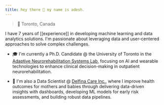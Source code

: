 ```yaml
---
title: hey there 👋 my name is adesh.
---
```

> 📍 Toronto, Canada

I have 7 years of [[experience]] in developing machine learning and data analytics solutions. I'm passionate about leveraging data and user-centered approaches to solve complex challenges.

- 🎓 I'm currently a Ph.D. Candidate @ the University of Toronto in the [Adaptive Neurorehabilitation Systems Lab](https://www.neurorehab-systems.ca/), focusing on AI and wearable technologies to enhance clinical decision-making in outpatient neurorehabilitation.

- 💼 I'm also a Data Scientist @ [Delfina Care Inc.](https://www.delfina.com/), where I improve health outcomes for mothers and babies through delivering data-driven insights with dashboards, developing ML models for early risk assessments, and building robust data pipelines.